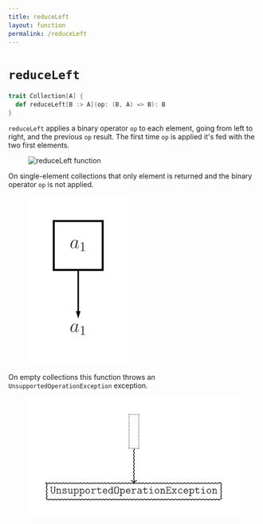```yaml
---
title: reduceLeft
layout: function
permalink: /reduceLeft
---
```


# `reduceLeft`

~~~ scala
trait Collection[A] {
  def reduceLeft[B :> A](op: (B, A) => B): B
}
~~~

`reduceLeft` applies a binary operator `op` to each element, going from left to right, and the previous `op` result. The first time `op` is applied it's fed with the two first elements.

<figure class="diagram">
  <img src="images/reduceLeft.1.svg" alt="reduceLeft function">
  <!-- <figcaption class="diagram-desc"></figcaption> -->
</figure>

On single-element collections that only element is returned and the binary operator `op` is not applied.

<figure class="diagram">
  <img src="images/reduceLeft.2.svg" alt="reduceLeft function">
  <!-- <figcaption class="diagram-desc"></figcaption> -->
</figure>

On empty collections this function throws an `UnsupportedOperationException` exception.

<figure class="diagram">
  <img src="images/reduceLeft.3.svg" alt="reduceLeft function">
  <!-- <figcaption class="diagram-desc"></figcaption> -->
</figure>

